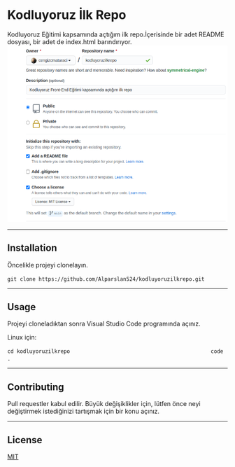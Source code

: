 # Kodluyoruz İlk Repo
Kodluyoruz Eğitimi kapsamında açtığım ilk repo.İçerisinde bir adet README dosyası, bir adet de index.html barındırıyor.
![](https://github.com/Kodluyoruz/taskforce/blob/main/git/odev1/figures/github.png)
***
## Installation
Öncelikle projeyi clonelayın.

``
git clone https://github.com/Alparslan524/kodluyoruzilkrepo.git
``
***
## Usage
Projeyi cloneladıktan sonra Visual Studio Code programında açınız.

Linux için:

``
cd kodluyoruzilkrepo                                            
code .
``
***
## Contributing
Pull requestler kabul edilir. Büyük değişiklikler için, lütfen önce neyi değiştirmek istediğinizi tartışmak için bir konu açınız.
***
## License
[MIT](https://choosealicense.com/licenses/mit/)
